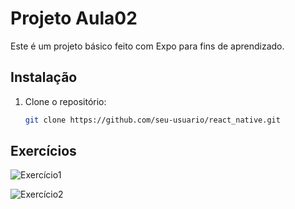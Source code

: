 # Projeto Aula02

Este é um projeto básico feito com Expo para fins de aprendizado.

## Instalação

1. Clone o repositório:
   ```bash
   git clone https://github.com/seu-usuario/react_native.git

## Exercícios

![Exercício1](https://iili.io/3BXsyns.png)

![Exercício2](https://iili.io/3BX1UhJ.png)